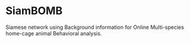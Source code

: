 # SiamBOMB
Siamese network using Background information for  Online Multi-species home-cage animal Behavioral analysis.
